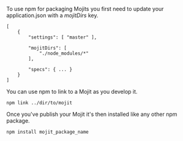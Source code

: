 To use npm for packaging Mojits you first need to update your application.json with a *mojitDirs* key.

    [
        {
            "settings": [ "master" ],

            "mojitDirs": [
                "./node_modules/*"
            ],

            "specs": { ... }
        }
    ]

You can use npm to link to a Mojit as you develop it.

    npm link ../dir/to/mojit

Once you've publish your Mojit it's then installed like any other npm package.

    npm install mojit_package_name

